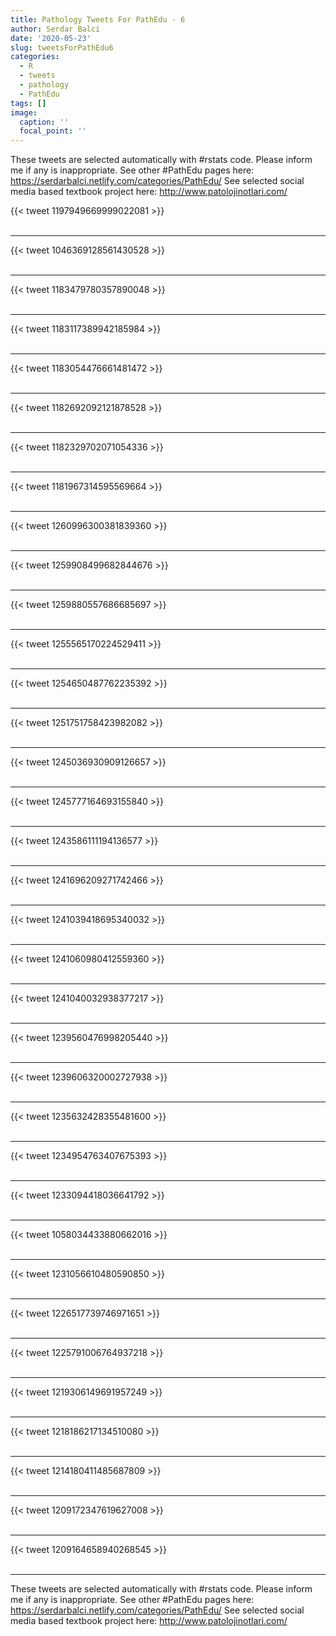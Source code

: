```yaml
---
title: Pathology Tweets For PathEdu - 6
author: Serdar Balci
date: '2020-05-23'
slug: tweetsForPathEdu6
categories:
  - R
  - tweets
  - pathology
  - PathEdu
tags: []
image:
  caption: ''
  focal_point: ''
---
```



These tweets are selected automatically with #rstats code. Please inform me if any is inappropriate.
See other #PathEdu pages here: https://serdarbalci.netlify.com/categories/PathEdu/ 
See selected social media based textbook project here: http://www.patolojinotlari.com/

{{< tweet 1197949669999022081 >}}
<br>
<br>
<hr>
{{< tweet 1046369128561430528 >}}
<br>
<br>
<hr>
{{< tweet 1183479780357890048 >}}
<br>
<br>
<hr>
{{< tweet 1183117389942185984 >}}
<br>
<br>
<hr>
{{< tweet 1183054476661481472 >}}
<br>
<br>
<hr>
{{< tweet 1182692092121878528 >}}
<br>
<br>
<hr>
{{< tweet 1182329702071054336 >}}
<br>
<br>
<hr>
{{< tweet 1181967314595569664 >}}
<br>
<br>
<hr>
{{< tweet 1260996300381839360 >}}
<br>
<br>
<hr>
{{< tweet 1259908499682844676 >}}
<br>
<br>
<hr>
{{< tweet 1259880557686685697 >}}
<br>
<br>
<hr>
{{< tweet 1255565170224529411 >}}
<br>
<br>
<hr>
{{< tweet 1254650487762235392 >}}
<br>
<br>
<hr>
{{< tweet 1251751758423982082 >}}
<br>
<br>
<hr>
{{< tweet 1245036930909126657 >}}
<br>
<br>
<hr>
{{< tweet 1245777164693155840 >}}
<br>
<br>
<hr>
{{< tweet 1243586111194136577 >}}
<br>
<br>
<hr>
{{< tweet 1241696209271742466 >}}
<br>
<br>
<hr>
{{< tweet 1241039418695340032 >}}
<br>
<br>
<hr>
{{< tweet 1241060980412559360 >}}
<br>
<br>
<hr>
{{< tweet 1241040032938377217 >}}
<br>
<br>
<hr>
{{< tweet 1239560476998205440 >}}
<br>
<br>
<hr>
{{< tweet 1239606320002727938 >}}
<br>
<br>
<hr>
{{< tweet 1235632428355481600 >}}
<br>
<br>
<hr>
{{< tweet 1234954763407675393 >}}
<br>
<br>
<hr>
{{< tweet 1233094418036641792 >}}
<br>
<br>
<hr>
{{< tweet 1058034433880662016 >}}
<br>
<br>
<hr>
{{< tweet 1231056610480590850 >}}
<br>
<br>
<hr>
{{< tweet 1226517739746971651 >}}
<br>
<br>
<hr>
{{< tweet 1225791006764937218 >}}
<br>
<br>
<hr>
{{< tweet 1219306149691957249 >}}
<br>
<br>
<hr>
{{< tweet 1218186217134510080 >}}
<br>
<br>
<hr>
{{< tweet 1214180411485687809 >}}
<br>
<br>
<hr>
{{< tweet 1209172347619627008 >}}
<br>
<br>
<hr>
{{< tweet 1209164658940268545 >}}
<br>
<br>
<hr>


These tweets are selected automatically with #rstats code. Please inform me if any is inappropriate.
See other #PathEdu pages here: https://serdarbalci.netlify.com/categories/PathEdu/ 
See selected social media based textbook project here: http://www.patolojinotlari.com/
